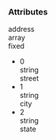 <div class="attributes">
    <div class="attributesTitle">
        <h3 class="attributesTitleText">Attributes</h3></div>
    <div class="attributesList">
        <div class="attributeObject">
            <div class="attributeObjectMembers">
                <div class="attributeObjectMemberContainer">
                    <div class="attributeObjectMember isExpanded isExpandableCollapsible isArray">
                        <div class="attributeObjectMemberToggle">
                            <div class="attributeToggle isExpanded"><span class="attributeToggleIcon"></span></div>
                        </div>
                        <div class="attributeObjectMemberKey">
                            <div class="attributeKey">address</div>
                            <div class="attributeObjectMemberType">
                                <div class="attributeType">array</div>
                            </div>
                        </div>
                        <div class="attributeObjectMemberRequirement">
                            <div class="attributeRequirement isFixed"><span class="attributeRequirementIcon"></span><span class="attributeRequirementTooltip"><div class="attributeTooltip"><span class="attributeTooltipText">fixed</span></div>
                            </span>
                        </div>
                    </div>
                    <div class="attributeObjectMemberDescription">
                        <noscript></noscript>
                    </div>
                    <div class="attributeObjectMemberValueRow">
                        <div class="attributeObjectMemberValue">
                            <div class="attributeArray">
                                <ul class="attributeArrayItems">
                                    <li class="attributeArrayItemContainer">
                                        <div class="attributeArrayItem isExpanded">
                                            <div class="attributeArrayItemRow">
                                                <div class="attributeArrayItemToggle">
                                                    <div class="attributeToggle isExpanded"><span class="attributeToggleIcon"></span></div>
                                                </div>
                                                <div class="attributeArrayItemKey">
                                                    <div class="attributeKey">0</div>
                                                    <div class="attributeArrayItemType">
                                                        <div class="attributeType">string</div>
                                                    </div>
                                                </div>
                                                <div class="attributeArrayItemValue">
                                                    <div class="attributeValue">street</div>
                                                </div>
                                            </div>
                                            <div class="attributeArrayItemRow">
                                                <div class="attributeArrayItemDescription">
                                                    <noscript></noscript>
                                                </div>
                                            </div>
                                        </div>
                                    </li>
                                    <li class="attributeArrayItemContainer">
                                        <div class="attributeArrayItem isExpanded">
                                            <div class="attributeArrayItemRow">
                                                <div class="attributeArrayItemToggle">
                                                    <div class="attributeToggle isExpanded"><span class="attributeToggleIcon"></span></div>
                                                </div>
                                                <div class="attributeArrayItemKey">
                                                    <div class="attributeKey">1</div>
                                                    <div class="attributeArrayItemType">
                                                        <div class="attributeType">string</div>
                                                    </div>
                                                </div>
                                                <div class="attributeArrayItemValue">
                                                    <div class="attributeValue">city</div>
                                                </div>
                                            </div>
                                            <div class="attributeArrayItemRow">
                                                <div class="attributeArrayItemDescription">
                                                    <noscript></noscript>
                                                </div>
                                            </div>
                                        </div>
                                    </li>
                                    <li class="attributeArrayItemContainer">
                                        <div class="attributeArrayItem isExpanded">
                                            <div class="attributeArrayItemRow">
                                                <div class="attributeArrayItemToggle">
                                                    <div class="attributeToggle isExpanded"><span class="attributeToggleIcon"></span></div>
                                                </div>
                                                <div class="attributeArrayItemKey">
                                                    <div class="attributeKey">2</div>
                                                    <div class="attributeArrayItemType">
                                                        <div class="attributeType">string</div>
                                                    </div>
                                                </div>
                                                <div class="attributeArrayItemValue">
                                                    <div class="attributeValue">state</div>
                                                </div>
                                            </div>
                                            <div class="attributeArrayItemRow">
                                                <div class="attributeArrayItemDescription">
                                                    <noscript></noscript>
                                                </div>
                                            </div>
                                        </div>
                                    </li>
                                </ul>
                            </div>
                        </div>
                    </div>
                </div>
            </div>
        </div>
    </div>
</div>
</div>